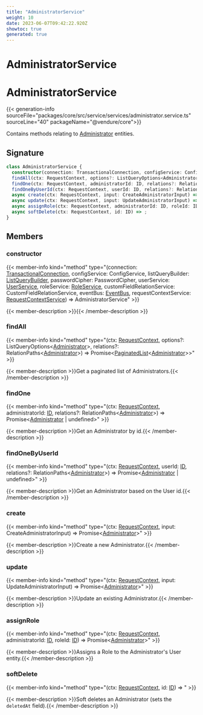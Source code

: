 ```yaml
---
title: "AdministratorService"
weight: 10
date: 2023-06-07T09:42:22.920Z
showtoc: true
generated: true
---
```

<!-- This file was generated from the Vendure source. Do not modify. Instead, re-run the "docs:build" script -->

# AdministratorService
<div class="symbol">


# AdministratorService

{{< generation-info sourceFile="packages/core/src/service/services/administrator.service.ts" sourceLine="40" packageName="@vendure/core">}}

Contains methods relating to <a href='/typescript-api/entities/administrator#administrator'>Administrator</a> entities.

## Signature

```TypeScript
class AdministratorService {
  constructor(connection: TransactionalConnection, configService: ConfigService, listQueryBuilder: ListQueryBuilder, passwordCipher: PasswordCipher, userService: UserService, roleService: RoleService, customFieldRelationService: CustomFieldRelationService, eventBus: EventBus, requestContextService: RequestContextService)
  findAll(ctx: RequestContext, options?: ListQueryOptions<Administrator>, relations?: RelationPaths<Administrator>) => Promise<PaginatedList<Administrator>>;
  findOne(ctx: RequestContext, administratorId: ID, relations?: RelationPaths<Administrator>) => Promise<Administrator | undefined>;
  findOneByUserId(ctx: RequestContext, userId: ID, relations?: RelationPaths<Administrator>) => Promise<Administrator | undefined>;
  async create(ctx: RequestContext, input: CreateAdministratorInput) => Promise<Administrator>;
  async update(ctx: RequestContext, input: UpdateAdministratorInput) => Promise<Administrator>;
  async assignRole(ctx: RequestContext, administratorId: ID, roleId: ID) => Promise<Administrator>;
  async softDelete(ctx: RequestContext, id: ID) => ;
}
```
## Members

### constructor

{{< member-info kind="method" type="(connection: <a href='/typescript-api/data-access/transactional-connection#transactionalconnection'>TransactionalConnection</a>, configService: ConfigService, listQueryBuilder: <a href='/typescript-api/data-access/list-query-builder#listquerybuilder'>ListQueryBuilder</a>, passwordCipher: PasswordCipher, userService: <a href='/typescript-api/services/user-service#userservice'>UserService</a>, roleService: <a href='/typescript-api/services/role-service#roleservice'>RoleService</a>, customFieldRelationService: CustomFieldRelationService, eventBus: <a href='/typescript-api/events/event-bus#eventbus'>EventBus</a>, requestContextService: <a href='/typescript-api/request/request-context-service#requestcontextservice'>RequestContextService</a>) => AdministratorService"  >}}

{{< member-description >}}{{< /member-description >}}

### findAll

{{< member-info kind="method" type="(ctx: <a href='/typescript-api/request/request-context#requestcontext'>RequestContext</a>, options?: ListQueryOptions&#60;<a href='/typescript-api/entities/administrator#administrator'>Administrator</a>&#62;, relations?: RelationPaths&#60;<a href='/typescript-api/entities/administrator#administrator'>Administrator</a>&#62;) => Promise&#60;<a href='/typescript-api/common/paginated-list#paginatedlist'>PaginatedList</a>&#60;<a href='/typescript-api/entities/administrator#administrator'>Administrator</a>&#62;&#62;"  >}}

{{< member-description >}}Get a paginated list of Administrators.{{< /member-description >}}

### findOne

{{< member-info kind="method" type="(ctx: <a href='/typescript-api/request/request-context#requestcontext'>RequestContext</a>, administratorId: <a href='/typescript-api/common/id#id'>ID</a>, relations?: RelationPaths&#60;<a href='/typescript-api/entities/administrator#administrator'>Administrator</a>&#62;) => Promise&#60;<a href='/typescript-api/entities/administrator#administrator'>Administrator</a> | undefined&#62;"  >}}

{{< member-description >}}Get an Administrator by id.{{< /member-description >}}

### findOneByUserId

{{< member-info kind="method" type="(ctx: <a href='/typescript-api/request/request-context#requestcontext'>RequestContext</a>, userId: <a href='/typescript-api/common/id#id'>ID</a>, relations?: RelationPaths&#60;<a href='/typescript-api/entities/administrator#administrator'>Administrator</a>&#62;) => Promise&#60;<a href='/typescript-api/entities/administrator#administrator'>Administrator</a> | undefined&#62;"  >}}

{{< member-description >}}Get an Administrator based on the User id.{{< /member-description >}}

### create

{{< member-info kind="method" type="(ctx: <a href='/typescript-api/request/request-context#requestcontext'>RequestContext</a>, input: CreateAdministratorInput) => Promise&#60;<a href='/typescript-api/entities/administrator#administrator'>Administrator</a>&#62;"  >}}

{{< member-description >}}Create a new Administrator.{{< /member-description >}}

### update

{{< member-info kind="method" type="(ctx: <a href='/typescript-api/request/request-context#requestcontext'>RequestContext</a>, input: UpdateAdministratorInput) => Promise&#60;<a href='/typescript-api/entities/administrator#administrator'>Administrator</a>&#62;"  >}}

{{< member-description >}}Update an existing Administrator.{{< /member-description >}}

### assignRole

{{< member-info kind="method" type="(ctx: <a href='/typescript-api/request/request-context#requestcontext'>RequestContext</a>, administratorId: <a href='/typescript-api/common/id#id'>ID</a>, roleId: <a href='/typescript-api/common/id#id'>ID</a>) => Promise&#60;<a href='/typescript-api/entities/administrator#administrator'>Administrator</a>&#62;"  >}}

{{< member-description >}}Assigns a Role to the Administrator's User entity.{{< /member-description >}}

### softDelete

{{< member-info kind="method" type="(ctx: <a href='/typescript-api/request/request-context#requestcontext'>RequestContext</a>, id: <a href='/typescript-api/common/id#id'>ID</a>) => "  >}}

{{< member-description >}}Soft deletes an Administrator (sets the `deletedAt` field).{{< /member-description >}}


</div>
